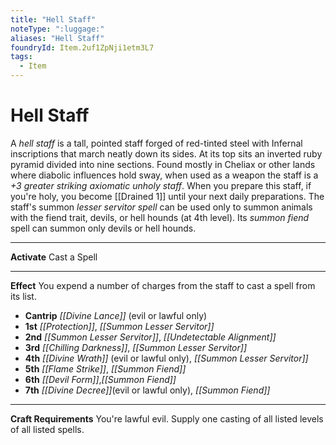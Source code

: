 ```yaml
---
title: "Hell Staff"
noteType: ":luggage:"
aliases: "Hell Staff"
foundryId: Item.2uf1ZpNji1etm3L7
tags:
  - Item
---
```


# Hell Staff

A _hell staff_ is a tall, pointed staff forged of red-tinted steel with Infernal inscriptions that march neatly down its sides. At its top sits an inverted ruby pyramid divided into nine sections. Found mostly in Cheliax or other lands where diabolic influences hold sway, when used as a weapon the staff is a _+3 greater striking axiomatic unholy staff_. When you prepare this staff, if you're holy, you become [[Drained 1]] until your next daily preparations. The staff's summon _lesser servitor spell_ can be used only to summon animals with the fiend trait, devils, or hell hounds (at 4th level). Its _summon fiend_ spell can summon only devils or hell hounds.

* * *

**Activate** Cast a Spell

* * *

**Effect** You expend a number of charges from the staff to cast a spell from its list.

*   **Cantrip** _[[Divine Lance]]_ (evil or lawful only)
*   **1st** _[[Protection]]_, _[[Summon Lesser Servitor]]_
*   **2nd** _[[Summon Lesser Servitor]]_, _[[Undetectable Alignment]]_
*   **3rd** _[[Chilling Darkness]]_, _[[Summon Lesser Servitor]]_
*   **4th** _[[Divine Wrath]]_ (evil or lawful only), _[[Summon Lesser Servitor]]_
*   **5th** _[[Flame Strike]]_, _[[Summon Fiend]]_
*   **6th** _[[Devil Form]]_,_[[Summon Fiend]]_
*   **7th** _[[Divine Decree]]_(evil or lawful only), _[[Summon Fiend]]_

* * *

**Craft Requirements** You're lawful evil. Supply one casting of all listed levels of all listed spells.
